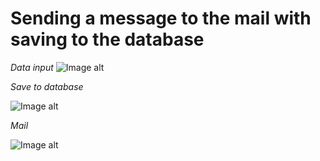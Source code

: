 # Sending a message to the mail with saving to the database
*Data input*
![Image alt](https://sun9-65.userapi.com/wkqfZ1gluoExiDop6_kR0zsn2TJhmFUEPYxNug/71MBqY16vHM.jpg)

*Save to database*

![Image alt](https://sun9-63.userapi.com/8ZPFVGL-8tUvwZGU0s7yrUUCDui5yvmUWuKN6Q/a5YRmypZYPc.jpg)

*Mail*

![Image alt](https://sun9-49.userapi.com/LteOR2bicFI8SqSr0RgsA1a0h0TIWOnjqpbRJA/81VM7SP3SDs.jpg)
